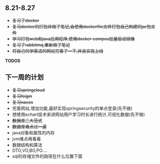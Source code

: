 <!-- ~~这是要被删除的文本~~ -->


## 8.21-8.27
*  ~~复习了docker~~
*  ~~复习docker的打包并做了笔记,会使用dockerfile文件打包自己构建的jar包文件~~
*  ~~学习打包web和java应用程序,使用docker-compos批量启动镜像~~
*  ~~复习了rabbitmq,重新做了笔记~~
*  ~~将自己的学英语的网站完善了一下,并且实现上线~~

**TODOS**
## 下一周的计划
* ~~复习springcloud~~
* ~~复习feigin~~
* ~~复习nacos~~
* 完善网站,增加功能,最好实现springsecurity的单点登录(先不做)
* 想使用echart技术来讲网站用户学习时长进行统计,可视化数据(先不做)
* ~~数据库三大范式~~
* ~~数据库难点过一遍~~
* java对象和属性的内存
* jvm难点再看看
* 数据结构和算法
* DTO,VO,BO,PO....
* sql的存储文件的路径在什么位置下面
    








